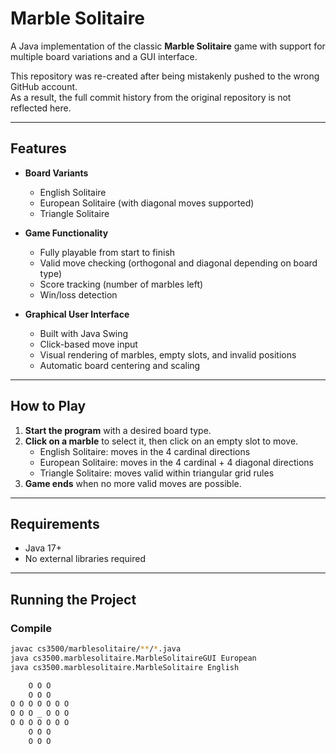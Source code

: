 # Marble Solitaire

A Java implementation of the classic **Marble Solitaire** game with support for multiple board variations and a GUI interface.

This repository was re-created after being mistakenly pushed to the wrong GitHub account.  
As a result, the full commit history from the original repository is not reflected here.

---

## Features

- **Board Variants**
  - English Solitaire
  - European Solitaire (with diagonal moves supported)
  - Triangle Solitaire

- **Game Functionality**
  - Fully playable from start to finish
  - Valid move checking (orthogonal and diagonal depending on board type)
  - Score tracking (number of marbles left)
  - Win/loss detection

- **Graphical User Interface**
  - Built with Java Swing
  - Click-based move input
  - Visual rendering of marbles, empty slots, and invalid positions
  - Automatic board centering and scaling

---

## How to Play

1. **Start the program** with a desired board type.
2. **Click on a marble** to select it, then click on an empty slot to move.
   - English Solitaire: moves in the 4 cardinal directions
   - European Solitaire: moves in the 4 cardinal + 4 diagonal directions
   - Triangle Solitaire: moves valid within triangular grid rules
3. **Game ends** when no more valid moves are possible.

---

## Requirements

- Java 17+  
- No external libraries required

---

## Running the Project

### Compile
```bash
javac cs3500/marblesolitaire/**/*.java
java cs3500.marblesolitaire.MarbleSolitaireGUI European
java cs3500.marblesolitaire.MarbleSolitaire English

    O O O
    O O O
O O O O O O O
O O O _ O O O
O O O O O O O
    O O O
    O O O

